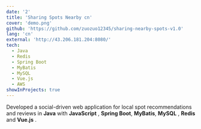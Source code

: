 ```yaml
---
date: '2'
title: 'Sharing Spots Nearby cn'
cover: 'demo.png'
github: 'https://github.com/zuozuo12345/sharing-nearby-spots-v1.0'
lang: 'cn'
external: 'http://43.206.181.204:8080/'
tech:
  - Java
  - Redis
  - Spring Boot
  - MyBatis
  - MySQL
  - Vue.js
  - AWS
showInProjects: true
---
```

Developed a social-driven web application for local spot recommendations and reviews in **Java** with  **JavaScript** ,  **Spring Boot**, **MyBatis**, **MySQL** , **Redis** and  **Vue.js** .
